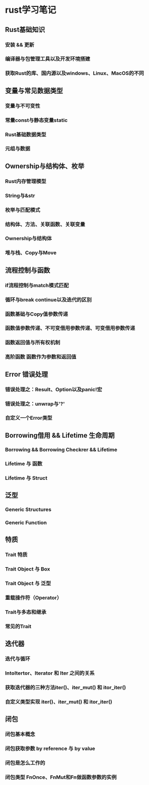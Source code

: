# rust学习笔记

## Rust基础知识
### 安装 && 更新
### 编译器与包管理工具以及开发环境搭建
### 获取Rust的库、国内源以及windows、Linux、MacOS的不同

## 变量与常见数据类型
### 变量与不可变性
### 常量const与静态变量static
### Rust基础数据类型
### 元组与数据

## Ownership与结构体、枚举
### Rust内存管理模型
### String与&str
### 枚举与匹配模式
### 结构体、方法、关联函数、关联变量
### Ownership与结构体
### 堆与栈、Copy与Move

## 流程控制与函数
### if流程控制与match模式匹配
### 循环与break continue以及迭代的区别
### 函数基础与Copy值参数传递
### 函数值参数传递、不可变借用参数传递、可变借用参数传递
### 函数返回值与所有权机制
### 高阶函数 函数作为参数和返回值

## Error 错误处理
### 错误处理之：Result、Option以及panic!宏
### 错误处理之：unwrap与'?'
### 自定义一个Error类型

## Borrowing借用 && Lifetime 生命周期
### Borrowing && Borrowing Checkrer && Lifetime
### Lifetime 与 函数
### Lifetime 与 Struct

## 泛型
### Generic Structures
### Generic Function

## 特质
### Trait 特质
### Trait Object 与 Box
### Trait Object 与 泛型
### 重载操作符（Operator）
### Trait与多态和继承
### 常见的Trait

## 迭代器
### 迭代与循环
### IntoItertor、Iterator 和 Iter 之间的关系
### 获取迭代器的三种方法iter()、iter_mut() 和 itor_iter()
### 自定义类型实现 iter()、iter_mut() 和 itor_iter()

## 闭包
### 闭包基本概念
### 闭包获取参数 by reference 与 by value
### 闭包是怎么工作的
### 闭包类型 FnOnce、FnMut和Fn做函数参数的实例
